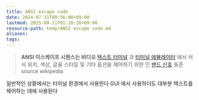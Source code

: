 ```yaml
---
title: ANSI escape code
date: 2024-07-31T00:56:00+09:00
lastmod: 2025-08-11T01:10:26+09:00
resource-path: temp/ANSI escape code.md
aliases: 
tags: 
---
```

> **ANSI 이스케이프 시퀀스는 비디오** [텍스트 터미널](https://en.wikipedia.org/wiki/Text_terminal "텍스트 터미널") 과 [터미널 에뮬레이터](https://en.wikipedia.org/wiki/Terminal_emulator "터미널 에뮬레이터") 에서 커서 위치, 색상, 글꼴 스타일 및 기타 옵션을 제어하기 위한 인 [밴드 신호](https://en.wikipedia.org/wiki/In-band_signaling "대역 내 신호 전송") 표준
> source wikipedia

일반적인 상황에서는 터미널 환경에서 사용한다 GUI 에서 사용하더도 대부분 텍스트를 제어하는 데에 사용된다